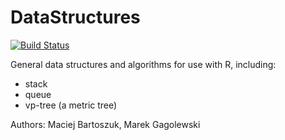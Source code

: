 # DataStructures

[![Build Status](https://travis-ci.org/Rexamine/DataStructures.png?branch=master)](https://travis-ci.org/Rexamine/DataStructures)

General data structures and algorithms for use with R, including:

* stack
* queue
* vp-tree (a metric tree)

Authors: Maciej Bartoszuk, Marek Gagolewski
